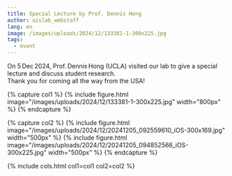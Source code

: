 ```yaml
---
title: Special Lecture by Prof. Dennis Hong
author: aislab_webstaff
lang: en
image: /images/uploads/2024/12/133381-1-300x225.jpg
tags:
  - event
---
```


On 5 Dec 2024, Prof. Dennis Hong (UCLA) visited our lab to give a special lecture and discuss student research.  
Thank you for coming all the way from the USA!

{% capture col1 %}
{%
  include figure.html
  image="/images/uploads/2024/12/133381-1-300x225.jpg"
  width="800px"
%}
{% endcapture %}

{% capture col2 %}
{%
  include figure.html
  image="/images/uploads/2024/12/20241205_092559610_iOS-300x169.jpg"
  width="500px"
%}
{%
  include figure.html
  image="/images/uploads/2024/12/20241205_094852566_iOS-300x225.jpg"
  width="500px"
%}
{% endcapture %}

{% include cols.html col1=col1 col2=col2 %}
